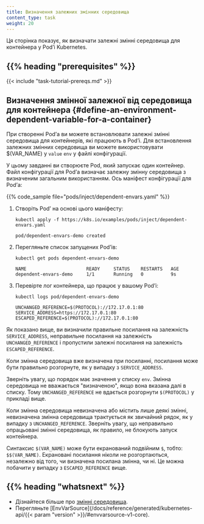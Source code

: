 ```yaml
---
title: Визначення залежних змінних середовища
content_type: task
weight: 20
---
```


<!-- overview -->

Ця сторінка показує, як визначати залежні змінні середовища для контейнера у Podʼі Kubernetes.

## {{% heading "prerequisites" %}}

{{< include "task-tutorial-prereqs.md" >}}

<!-- steps -->

## Визначення змінної залежної від середовища для контейнера {#define-an-environment-dependent-variable-for-a-container}

При створенні Podʼа ви можете встановлювати залежні змінні середовища для контейнерів, які працюють в Podʼі. Для встановлення залежних змінних середовища ви можете використовувати $(VAR_NAME) у `value` `env` у файлі конфігурації.

У цьому завданні ви створюєте Pod, який запускає один контейнер. Файл конфігурації для Podʼа визначає залежну змінну середовища з визначеним загальним використанням. Ось маніфест конфігурації для Podʼа:

{{% code_sample file="pods/inject/dependent-envars.yaml" %}}

1. Створіть Podʼ на основі цього маніфесту:

   ```shell
   kubectl apply -f https://k8s.io/examples/pods/inject/dependent-envars.yaml
   ```

   ```none
   pod/dependent-envars-demo created
   ```

2. Перегляньте список запущених Podʼів:

   ```shell
   kubectl get pods dependent-envars-demo
   ```

   ```none
   NAME                      READY     STATUS    RESTARTS   AGE
   dependent-envars-demo     1/1       Running   0          9s
   ```

3. Перевірте лог контейнера, що працює у вашому Podʼі:

   ```shell
   kubectl logs pod/dependent-envars-demo
   ```

   ```none
   UNCHANGED_REFERENCE=$(PROTOCOL)://172.17.0.1:80
   SERVICE_ADDRESS=https://172.17.0.1:80
   ESCAPED_REFERENCE=$(PROTOCOL)://172.17.0.1:80
   ```

Як показано вище, ви визначили правильне посилання на залежність `SERVICE_ADDRESS`, неправильне посилання на залежність `UNCHANGED_REFERENCE` і пропустили залежні посилання на залежність `ESCAPED_REFERENCE`.

Коли змінна середовища вже визначена при посиланні, посилання може бути правильно розгорнуте, як у випадку з `SERVICE_ADDRESS`.

Зверніть увагу, що порядок має значення у списку `env`. Змінна середовища не вважається "визначеною", якщо вона вказана далі в списку. Тому `UNCHANGED_REFERENCE` не вдається розгорнути `$(PROTOCOL)` у прикладі вище.

Коли змінна середовища невизначена або містить лише деякі змінні, невизначена змінна середовища трактується як звичайний рядок, як у випадку з `UNCHANGED_REFERENCE`. Зверніть увагу, що неправильно опрацьовані змінні середовища, як правило, не блокують запуск контейнера.

Синтаксис `$(VAR_NAME)` може бути екранований подвійним `$`, тобто: `$$(VAR_NAME)`. Екрановані посилання ніколи не розгортаються, незалежно від того, чи визначена посилана змінна, чи ні. Це можна побачити у випадку з `ESCAPED_REFERENCE` вище.

## {{% heading "whatsnext" %}}

* Дізнайтеся більше про [змінні середовища](/uk/docs/tasks/inject-data-application/environment-variable-expose-pod-information/).
* Перегляньте [EnvVarSource](/docs/reference/generated/kubernetes-api/{{< param "version" >}}/#envvarsource-v1-core).
